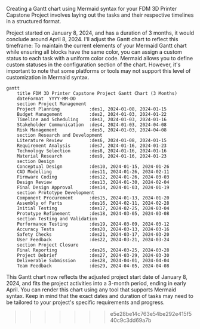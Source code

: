 
Creating a Gantt chart using Mermaid syntax for your FDM 3D Printer Capstone Project involves laying out the tasks and their respective timelines in a structured format. 

Project started on January 8, 2024, and has a duration of 3 months, it would conclude around April 8, 2024. I'll adjust the Gantt chart to reflect this timeframe:
To maintain the current elements of your Mermaid Gantt chart while ensuring all blocks have the same color, you can assign a custom status to each task with a uniform color code. Mermaid allows you to define custom statuses in the configuration section of the chart. However, it's important to note that some platforms or tools may not support this level of customization in Mermaid syntax.

```mermaid
gantt
    title FDM 3D Printer Capstone Project Gantt Chart (3 Months)
    dateFormat  YYYY-MM-DD
    section Project Management
    Project Planning           :des1, 2024-01-08, 2024-01-15
    Budget Management          :des2, 2024-01-03, 2024-01-22
    Timeline and Scheduling    :des3, 2024-01-03, 2024-01-16
    Stakeholder Communication  :des4, 2024-01-03, 2024-04-08
    Risk Management            :des5, 2024-01-03, 2024-04-08
    section Research and Development
    Literature Review          :des6, 2024-01-08, 2024-01-15
    Requirement Analysis       :des7, 2024-01-16, 2024-01-23
    Technology Selection       :des8, 2024-01-16, 2024-01-16
    Material Research          :des9, 2024-01-16, 2024-01-23
    section Design
    Conceptual Design          :des10, 2024-01-15, 2024-01-26
    CAD Modelling              :des11, 2024-01-26, 2024-02-11
    Firmware Coding            :des12, 2024-01-26, 2024-03-03
    Design Review              :des13, 2024-01-30, 2024-02-04
    Final Design Approval      :des14, 2024-01-03, 2024-01-19
    section Prototype Development
    Component Procurement      :des15, 2024-01-13, 2024-01-20
    Assembly of Parts          :des16, 2024-02-11, 2024-02-28
    Initial Testing            :des17, 2024-02-25, 2024-03-04
    Prototype Refinement       :des18, 2024-03-05, 2024-03-08
    section Testing and Validation
    Performance Testing        :des19, 2024-03-09, 2024-03-12
    Accuracy Tests             :des20, 2024-03-13, 2024-03-16
    Safety Checks              :des21, 2024-03-17, 2024-03-20
    User Feedback              :des22, 2024-03-21, 2024-03-24
    section Project Closure
    Final Reporting            :des26, 2024-03-25, 2024-03-28
    Project Debrief            :des27, 2024-03-29, 2024-03-30
    Deliverable Submission     :des28, 2024-04-01, 2024-04-04
    Team Feedback              :des29, 2024-04-05, 2024-04-08

```

This Gantt chart now reflects the adjusted project start date of January 8, 2024, and fits the project activities into a 3-month period, ending in early April. You can render this chart using any tool that supports Mermaid syntax. Keep in mind that the exact dates and duration of tasks may need to be tailored to your project's specific requirements and progress.
>>>>>>> e5e28be14c763e54be292e415f540c9c3dd69a7b
